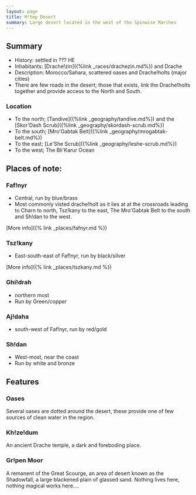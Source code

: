 ```yaml
---
layout: page
title: M!tep Desert
summary: Large desert located in the west of the Spinwise Marches
---
```


## Summary

- History: settled in ??? HE
- Inhabitants: [Drache!zin]({%link _races/drachezin.md%}) and Drache
- Description: Morocco/Sahara, scattered oases and Drache!holts (major cities)
- There are few roads in the desert; those that exists, link the Drache!holts together and provide access to the North and South.


### Location

- To the north; [Tandive]({%link _geography/tandive.md%}) and the [Skor'Dash Scrub]({%link _geography/skordash-scrub.md%})
- To the south; [Mro'Gabtak Belt]({%link _geography/mrogabtak-belt.md%})
- To the east; [Le'She Scrub]({%link _geography/leshe-scrub.md%})
- To the west; The Bli'Karur Ocean

## Places of note:

### Faf!nyr

- Central, run by blue/brass
- Most commonly visted drache!holt as it lies at at the crossroads leading to Charn to north, Tsz!kany to the east, The Mro'Gabtak Belt to the south and Sh!dan to the west.

[More info]({% link _places/fafnyr.md %})


### Tsz!kany

- East-south-east of Faf!nyr, run by black/silver

[More info]({% link _places/tszkany.md %})

### Ghi!drah

- northern most
- Run by Green/copper


### Aj!daha

- south-west of Faf!nyr, run by red/gold

### Sh!dan

- West-most, near the coast
- Run by white and bronze


## Features

### Oases

Several oases are dotted around the desert, these provide one of few sources of clean water in the region.

### Kh!ze!dum

An ancient Drache temple, a dark and foreboding place. 

### Gr!pen Moor

A remanent of the Great Scourge, an area of desert known as the Shadowfall, a large blackened plain of glassed sand. Nothing lives here, nothing magical works here….
